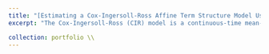 ```yaml
---
title: "[Estimating a Cox-Ingersoll-Ross Affine Term Structure Model Using the Kalman Filter](https://github.com/kenrickraymond/Estimating-CIR-Model-Using-Kalman-Filter)"
excerpt: "The Cox-Ingersoll-Ross (CIR) model is a continuous-time mean-reverting stochastic process that takes on non-negative values. As such, the CIR model is a popular choice to model the term structure of interest rates. While negative interest rates are possible (For example, treasury bonds in Japan and Switzerland) due to deflation (the currency becomes stronger resulting in cheaper consumer goods), most countries experience non-negative interest rates. The Kalman filter is a recursive algorithm that estimates model parameters by predicting, updating, and correcting the state variables. As a result, the Kalman filter seperates the noise from the true desired value of a state variable. This project was done mid 2024 using R.  <br/>"

collection: portfolio \\
---
```

<!-- 
This is an item in your portfolio. It can be have images or nice text. If you name the file .md, it will be parsed as markdown. If you name the file .html, it will be parsed as HTML.  -->
